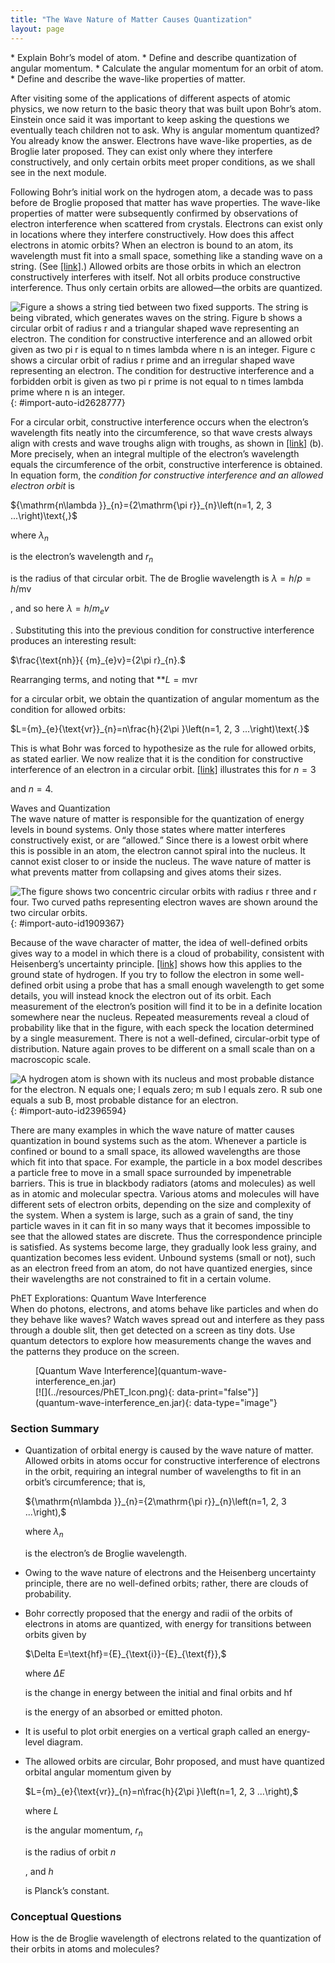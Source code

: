 ```yaml
---
title: "The Wave Nature of Matter Causes Quantization"
layout: page
---
```



<div data-type="abstract" markdown="1">
* Explain Bohr’s model of atom.
* Define and describe quantization of angular momentum.
* Calculate the angular momentum for an orbit of atom.
* Define and describe the wave-like properties of matter.

</div>

After visiting some of the applications of different aspects of atomic physics, we now return to the basic theory that was built upon Bohr’s atom. Einstein once said it was important to keep asking the questions we eventually teach children not to ask. Why is angular momentum quantized? You already know the answer. Electrons have wave-like properties, as de Broglie later proposed. They can exist only where they interfere constructively, and only certain orbits meet proper conditions, as we shall see in the next module.

Following Bohr’s initial work on the hydrogen atom, a decade was to pass before de Broglie proposed that matter has wave properties. The wave-like properties of matter were subsequently confirmed by observations of electron interference when scattered from crystals. Electrons can exist only in locations where they interfere constructively. How does this affect electrons in atomic orbits? When an electron is bound to an atom, its wavelength must fit into a small space, something like a standing wave on a string. (See [\[link\]](#import-auto-id2628777).) Allowed orbits are those orbits in which an electron constructively interferes with itself. Not all orbits produce constructive interference. Thus only certain orbits are allowed—the orbits are quantized.

![Figure a shows a string tied between two fixed supports. The string is being vibrated, which generates waves on the string. Figure b shows a circular orbit of radius r and a triangular shaped wave representing an electron. The condition for constructive interference and an allowed orbit given as two pi r is equal to n times lambda where n is an integer. Figure c shows a circular orbit of radius r prime and an irregular shaped wave representing an electron. The condition for destructive interference and a forbidden orbit is given as two pi r prime is not equal to n times lambda prime where n is an integer.](../resources/Figure_31_06_00a.jpg "(a) Waves on a string have a wavelength related to the length of the string, allowing them to interfere constructively. (b) If we imagine the string bent into a closed circle, we get a rough idea of how electrons in circular orbits can interfere constructively. (c) If the wavelength does not fit into the circumference, the electron interferes destructively; it cannot exist in such an orbit."){: #import-auto-id2628777}

For a circular orbit, constructive interference occurs when the electron’s wavelength fits neatly into the circumference, so that wave crests always align with crests and wave troughs align with troughs, as shown in [\[link\]](#import-auto-id2628777) (b). More precisely, when an integral multiple of the electron’s wavelength equals the circumference of the orbit, constructive interference is obtained. In equation form, the *condition for constructive interference and an allowed electron orbit* is

<div data-type="equation" id="eip-91">
${\mathrm{n\lambda }}_{n}={2\mathrm{\pi r}}_{n}\left(n=1, 2, 3 ...\right)\text{,}$
</div>

where ${\lambda }_{n}$

 is the electron’s wavelength and ${r}_{n}$

 is the radius of that circular orbit. The de Broglie wavelength is $\lambda =h/p=h/\mathrm{mv}$

, and so here $\lambda =h/{m}_{e}v$

. Substituting this into the previous condition for constructive interference produces an interesting result:

<div data-type="equation" id="eip-982">
$\frac{\text{nh}}{ {m}_{e}v}={2\pi r}_{n}.$
</div>

Rearranging terms, and noting that **$L=\text{mvr}$

 for a circular orbit, we obtain the quantization of angular momentum as the condition for allowed orbits:

<div data-type="equation" id="eip-729">
$L={m}_{e}{\text{vr}}_{n}=n\frac{h}{2\pi }\left(n=1, 2, 3 ...\right)\text{.}$
</div>

This is what Bohr was forced to hypothesize as the rule for allowed orbits, as stated earlier. We now realize that it is the condition for constructive interference of an electron in a circular orbit. [\[link\]](#import-auto-id1909367) illustrates this for $n=3$

 and $n=4.$

<div data-type="note" data-has-label="true" data-label="" markdown="1">
<div data-type="title">
Waves and Quantization
</div>
The wave nature of matter is responsible for the quantization of energy levels in bound systems. Only those states where matter interferes constructively exist, or are “allowed.” Since there is a lowest orbit where this is possible in an atom, the electron cannot spiral into the nucleus. It cannot exist closer to or inside the nucleus. The wave nature of matter is what prevents matter from collapsing and gives atoms their sizes.

</div>

 ![The figure shows two concentric circular orbits with radius r three and r four. Two curved paths representing electron waves are shown around the two circular orbits.](../resources/Figure_31_06_01a.jpg "The third and fourth allowed circular orbits have three and four wavelengths, respectively, in their circumferences."){: #import-auto-id1909367}

Because of the wave character of matter, the idea of well-defined orbits gives way to a model in which there is a cloud of probability, consistent with Heisenberg’s uncertainty principle. [\[link\]](#import-auto-id2396594) shows how this applies to the ground state of hydrogen. If you try to follow the electron in some well-defined orbit using a probe that has a small enough wavelength to get some details, you will instead knock the electron out of its orbit. Each measurement of the electron’s position will find it to be in a definite location somewhere near the nucleus. Repeated measurements reveal a cloud of probability like that in the figure, with each speck the location determined by a single measurement. There is not a well-defined, circular-orbit type of distribution. Nature again proves to be different on a small scale than on a macroscopic scale.

![A hydrogen atom is shown with its nucleus and most probable distance for the electron. N equals one; l equals zero; m sub l equals zero. R sub one equals a sub B, most probable distance for an electron.](../resources/Figure_31_06_02a.jpg "The ground state of a hydrogen atom has a probability cloud describing the position of its electron. The probability of finding the electron is proportional to the darkness of the cloud. The electron can be closer or farther than the Bohr radius, but it is very unlikely to be a great distance from the nucleus."){: #import-auto-id2396594}

There are many examples in which the wave nature of matter causes quantization in bound systems such as the atom. Whenever a particle is confined or bound to a small space, its allowed wavelengths are those which fit into that space. For example, the particle in a box model describes a particle free to move in a small space surrounded by impenetrable barriers. This is true in blackbody radiators (atoms and molecules) as well as in atomic and molecular spectra. Various atoms and molecules will have different sets of electron orbits, depending on the size and complexity of the system. When a system is large, such as a grain of sand, the tiny particle waves in it can fit in so many ways that it becomes impossible to see that the allowed states are discrete. Thus the correspondence principle is satisfied. As systems become large, they gradually look less grainy, and quantization becomes less evident. Unbound systems (small or not), such as an electron freed from an atom, do not have quantized energies, since their wavelengths are not constrained to fit in a certain volume.

<div data-type="note" data-has-label="true" id="eip-0" data-label="" markdown="1">
<div data-type="title">
PhET Explorations: Quantum Wave Interference
</div>
When do photons, electrons, and atoms behave like particles and when do they behave like waves? Watch waves spread out and interfere as they pass through a double slit, then get detected on a screen as tiny dots. Use quantum detectors to explore how measurements change the waves and the patterns they produce on the screen.

<figure markdown="1" id="eip-id1724263">
<figcaption>
[Quantum Wave Interference](quantum-wave-interference_en.jar)
</figcaption>
<span data-type="media" id="Phet_module_31.6" data-alt=""> [![](../resources/PhET_Icon.png){: data-print="false"}](quantum-wave-interference_en.jar){: data-type="image"} <span data-media-type="image/png" data-print="true" data-src="PhET_Icon.png" data-type="image" width="450" /> </span>
</figure>
</div>

### Section Summary

* Quantization of orbital energy is caused by the wave nature of matter. Allowed orbits in atoms occur for constructive interference of electrons in the orbit, requiring an integral number of wavelengths to fit in an orbit’s circumference; that is,
  <div data-type="equation" id="eip-998">
  ${\mathrm{n\lambda }}_{n}={2\mathrm{\pi r}}_{n}\left(n=1, 2, 3 ...\right),$
  </div>
  
  where
  ${\lambda }_{n}$
  
  is the electron’s de Broglie wavelength.
* Owing to the wave nature of electrons and the Heisenberg uncertainty principle, there are no well-defined orbits; rather, there are clouds of probability.
* Bohr correctly proposed that the energy and radii of the orbits of electrons in atoms are quantized, with energy for transitions between orbits given by
  <div data-type="equation" id="eip-294">
  $\Delta E=\text{hf}={E}_{\text{i}}-{E}_{\text{f}},$
  </div>
  
  where
  $\Delta E$
  
  is the change in energy between the initial and final orbits and
  $\text{hf}$
  
  is the energy of an absorbed or emitted photon.
* It is useful to plot orbit energies on a vertical graph called an energy-level diagram.
* The allowed orbits are circular, Bohr proposed, and must have quantized orbital angular momentum given by
  <div data-type="equation" id="eip-874">
  $L={m}_{e}{\text{vr}}_{n}=n\frac{h}{2\pi }\left(n=1, 2, 3 ...\right),$
  </div>
  
  where
  $L$
  
  is the angular momentum,
  ${r}_{n}$
  
  is the radius of orbit
  ${n}^{}$
  
  , and
  $h$
  
  is Planck’s constant.

### Conceptual Questions

<div data-type="exercise" data-element-type="conceptual-questions">
<div data-type="problem" markdown="1">
How is the de Broglie wavelength of electrons related to the quantization of their orbits in atoms and molecules?

</div>
</div>
